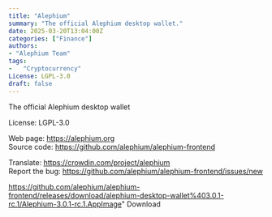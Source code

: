 ```yaml
---
title: "Alephium"
summary: "The official Alephium desktop wallet."
date: 2025-03-20T13:04:00Z
categories: ["Finance"]
authors:
- "Alephium Team"
tags: 
-   "Cryptocurrency"
License: LGPL-3.0
draft: false
---
```


The official Alephium desktop wallet

License: LGPL-3.0

Web page: <https://alephium.org>  
Source code: <https://github.com/alephium/alephium-frontend>

Translate: <https://crowdin.com/project/alephium>  
Report the bug: <https://github.com/alephium/alephium-frontend/issues/new>  

https://github.com/alephium/alephium-frontend/releases/download/alephium-desktop-wallet%403.0.1-rc.1/Alephium-3.0.1-rc.1.AppImage" 
Download
